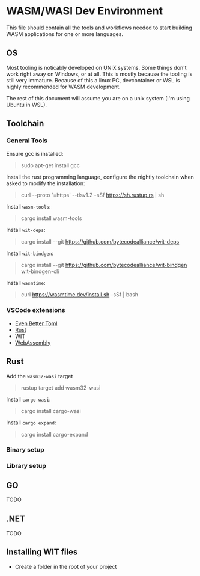 # WASM/WASI Dev Environment

This file should contain all the tools and workflows needed to start building WASM applications for one or more languages.


## OS
Most tooling is noticably developed on UNIX systems. Some things don't work right away on Windows, or at all.
This is mostly because the tooling is still very immature. Because of this a linux PC, devcontainer or WSL is highly recommended for WASM development.

The rest of this document will assume you are on a unix system (I'm using Ubuntu in WSL).

## Toolchain 

### General Tools 

Ensure gcc is installed:
> sudo apt-get install gcc

Install the rust programming language, configure the nightly toolchain when asked to modify the installation:
> curl --proto '=https' --tlsv1.2 -sSf https://sh.rustup.rs | sh

Install `wasm-tools`:
> cargo install wasm-tools

Install `wit-deps`:
> cargo install --git https://github.com/bytecodealliance/wit-deps

Install `wit-bindgen`:
> cargo install --git https://github.com/bytecodealliance/wit-bindgen wit-bindgen-cli

Install `wasmtime`:
> curl https://wasmtime.dev/install.sh -sSf | bash

### VSCode extensions
- [Even Better Toml](https://marketplace.visualstudio.com/items?itemName=tamasfe.even-better-toml)
- [Rust](https://marketplace.visualstudio.com/items?itemName=1YiB.rust-bundle)
- [WIT](https://marketplace.visualstudio.com/items?itemName=BytecodeAlliance.wit-idl)
- [WebAssembly](https://marketplace.visualstudio.com/items?itemName=dtsvet.vscode-wasm)

## Rust

Add the `wasm32-wasi` target
> rustup target add wasm32-wasi

Install `cargo wasi`:
> cargo install cargo-wasi

Install `cargo expand`:
> cargo install cargo-expand

### Binary setup

### Library setup

## GO
TODO

## .NET
TODO

## Installing WIT files
- Create a folder in the root of your project
